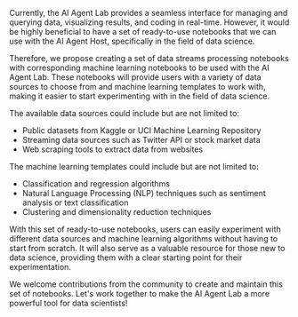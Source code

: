 Currently, the AI Agent Lab  provides a seamless interface for managing and querying data, visualizing results, and coding in real-time. However, it would be highly beneficial to have a set of ready-to-use notebooks that we can use with the AI Agent Host, specifically in the field of data science.

Therefore, we propose creating a set of data streams processing notebooks with corresponding machine learning notebooks to be used with the AI Agent Lab. These notebooks will provide users with a variety of data sources to choose from and machine learning templates to work with, making it easier to start experimenting with in the field of data science.

The available data sources could include but are not limited to:

- Public datasets from Kaggle or UCI Machine Learning Repository
- Streaming data sources such as Twitter API or stock market data
- Web scraping tools to extract data from websites

The machine learning templates could include but are not limited to:

- Classification and regression algorithms
- Natural Language Processing (NLP) techniques such as sentiment analysis or text classification
- Clustering and dimensionality reduction techniques


With this set of ready-to-use notebooks, users can easily experiment with different data sources and machine learning algorithms without having to start from scratch. It will also serve as a valuable resource for those new to data science, providing them with a clear starting point for their experimentation.

We welcome contributions from the community to create and maintain this set of notebooks. Let's work together to make the AI Agent Lab a more powerful tool for data scientists!

